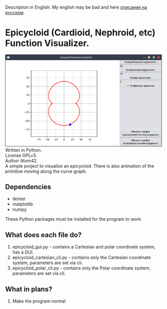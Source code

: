 Description in English. My english may be bad and here [описание на русском](README_RU.md).  
# Epicycloid (Cardioid, Nephroid, etc) Function Visualizer.
![Example of a working program](example.png "example")  
Written in Python.  
License GPLv3.  
Author Atom42.  
A simple project to visualize an epicycloid. There is also animation of the primitive moving along the curve graph.  
## Dependencies
- tkinter  
- matplotlib  
- numpy  

These Python packages must be installed for the program to work.  

## What does each file do?
1. epicycloid_gui.py - contains a Cartesian and polar coordinate system, has a GUI.  
2. epicycloid_cartesian_cli.py - contains only the Cartesian coordinate system, parameters are set via cli.  
3. epicycloid_polar_cli.py - contains only the Polar coordinate system, parameters are set via cli.  

## What in plans?
1. Make the program normal  
